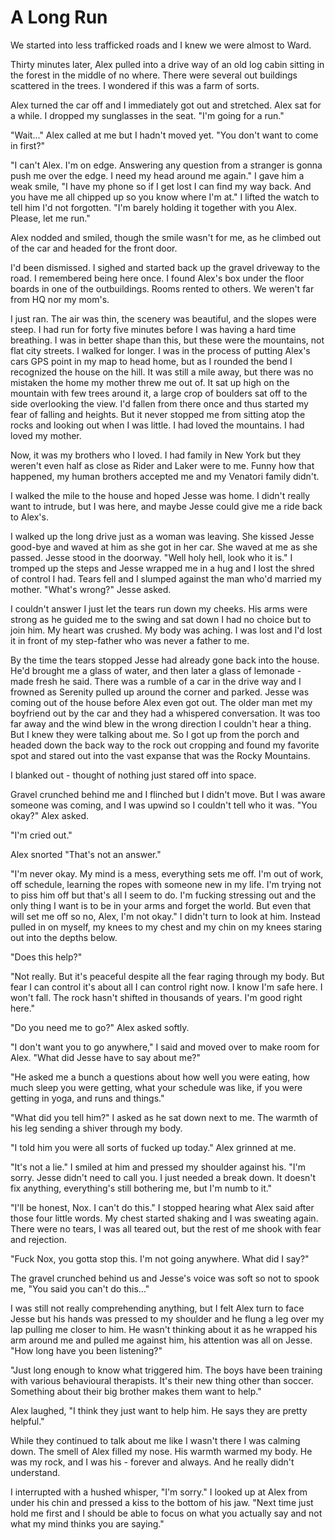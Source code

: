 # A Long Run

We started into less trafficked roads and I knew we were almost to Ward.  

Thirty minutes later, Alex pulled into a drive way of an old log cabin sitting in the forest in the middle of no where. There were several out buildings scattered in the trees. I wondered if this was a farm of sorts.  

Alex turned the car off and I immediately got out and stretched. Alex sat for a while.  I dropped my sunglasses in the seat. "I'm going for a run."

"Wait..." Alex called at me but I hadn't moved yet. "You don't want to come in first?"

"I can't Alex. I'm on edge. Answering any question from a stranger is gonna push me over the edge. I need my head around me again." I gave him a weak smile, "I have my phone so if I get lost I can find my way back. And you have me all chipped up so you know where I'm at." I lifted the watch to tell him I'd not forgotten. "I'm barely holding it together with you Alex. Please, let me run."

Alex nodded and smiled, though the smile wasn't for me, as he climbed out of the car and headed for the front door.

I'd been dismissed. I sighed and started back up the gravel driveway to the road. I remembered being here once. I found Alex's box under the floor boards in one of the outbuildings. Rooms rented to others. We weren't far from HQ nor my mom's.  

I just ran. The air was thin, the scenery was beautiful, and the slopes were steep. I had run for forty five minutes before I was having a hard time breathing. I was in better shape than this, but these were the mountains, not flat city streets. I walked for longer.  I was in the process of putting Alex's cars GPS point in my map to head home, but as I rounded the bend I recognized the house on the hill. It was still a mile away, but there was no mistaken the home my mother threw me out of. It sat up high on the mountain with few trees around it, a large crop of boulders sat off to the side overlooking the view.  I'd fallen from there once and thus started my fear of falling and heights. But it never stopped me from sitting atop the rocks and looking out when I was little. I had loved the mountains. I had loved my mother.

Now, it was my brothers who I loved. I had family in New York but they weren't even half as close as Rider and Laker were to me. Funny how that happened, my human brothers accepted me and my Venatori family didn't.  

I walked the mile to the house and hoped Jesse was home. I didn't really want to intrude, but I was here, and maybe Jesse could give me a ride back to Alex's.

I walked up the long drive just as a woman was leaving. She kissed Jesse good-bye and waved at him as she got in her car.  She waved at me as she passed. Jesse stood in the doorway. "Well holy hell, look who it is." I tromped up the steps and Jesse wrapped me in a hug and I lost the shred of control I had. Tears fell and I slumped against the man who'd married my mother. "What's wrong?" Jesse asked.

I couldn't answer I just let the tears run down my cheeks. His arms were strong as he guided me to the swing and sat down  I had no choice but to join him. My heart was crushed. My body was aching. I was lost and I'd lost it in front of my step-father who was never a father to me.

By the time the tears stopped Jesse had already gone back into the house. He'd brought me a glass of water, and then later a glass of lemonade - made fresh he said. There was a rumble of a car in the drive way and I frowned as Serenity pulled up around the corner and parked. Jesse was coming out of the house before Alex even got out. The older man met my boyfriend out by the car and they had a whispered conversation. It was too far away and the wind blew in the wrong direction I couldn't hear a thing. But I knew they were talking about me. So I got up from the porch and headed down the back way to the rock out cropping and found my favorite spot and stared out into the vast expanse that was the Rocky Mountains.  

I blanked out - thought of nothing just stared off into space.

Gravel crunched behind me and I flinched but I didn't move. But I was aware someone was coming, and I was upwind so I couldn't tell who it was. "You okay?" Alex asked.

"I'm cried out."

Alex snorted "That's not an answer."

"I'm never okay. My mind is a mess, everything sets me off. I'm out of work, off schedule, learning the ropes with someone new in my life. I'm trying not to piss him off but that's all I seem to do. I'm fucking stressing out and the only thing I want is to be in your arms and forget the world. But even that will set me off so no, Alex, I'm not okay."  I didn't turn to look at him. Instead pulled in on myself, my knees to my chest and my chin on my knees staring out into the depths below.

"Does this help?"

"Not really. But it's peaceful despite all the fear raging through my body. But fear I can control it's about all I can control right now. I know I'm safe here. I won't fall. The rock hasn't shifted in thousands of years. I'm good right here."

"Do you need me to go?" Alex asked softly.

"I don't want you to go anywhere," I said and moved over to make room for Alex. "What did Jesse have to say about me?"

"He asked me a bunch a questions about how well you were eating, how much sleep you were getting, what your schedule was like, if you were getting in yoga, and runs and things."

"What did you tell him?" I asked as he sat down next to me. The warmth of his leg sending a shiver through my body.

"I told him you were all sorts of fucked up today." Alex grinned at me.

"It's not a lie." I smiled at him and pressed my shoulder against his. "I'm sorry. Jesse didn't need to call you. I just needed a break down. It doesn't fix anything, everything's still bothering me, but I'm numb to it."

"I'll be honest, Nox. I can't do this." I stopped hearing what Alex said after those four little words. My chest started shaking and I was sweating again. There were no tears, I was all teared out, but the rest of me shook with fear and rejection.

"Fuck Nox, you gotta stop this. I'm not going anywhere. What did I say?"

The gravel crunched behind us and Jesse's voice was soft so not to spook me, "You said you can't do this..."

I was still not really comprehending anything, but I felt Alex turn to face Jesse but his hands was pressed to my shoulder and he flung a leg over my lap pulling me closer to him. He wasn't thinking about it as he wrapped his arm around me and pulled me against him, his attention was all on Jesse. "How long have you been listening?"

"Just long enough to know what triggered him. The boys have been training with various behavioural therapists. It's their new thing other than soccer. Something about their big brother makes them want to help."

Alex laughed, "I think they just want to help him. He says they are pretty helpful."

While they continued to talk about me like I wasn't there I was calming down. The smell of Alex filled my nose. His warmth warmed my body. He was my rock, and I was his - forever and always. And he really didn't understand.

I interrupted with a hushed whisper, "I'm sorry." I looked up at Alex from under his chin and pressed a kiss to the bottom of his jaw. "Next time just hold me first and I should be able to focus on what you actually say and not what my mind thinks you are saying."

